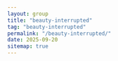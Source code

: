 ```yaml
---
layout: group
title: "beauty-interrupted"
tag: "beauty-interrupted"
permalink: "/beauty-interrupted/"
date: 2025-09-20
sitemap: true
---
```

